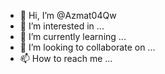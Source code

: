 - 👋 Hi, I’m @Azmat04Qw
- 👀 I’m interested in ...
- 🌱 I’m currently learning ...
- 💞️ I’m looking to collaborate on ...
- 📫 How to reach me ...

<!---
Azmat04Qw/Azmat04Qw is a ✨ special ✨ repository because its `README.md` (this file) appears on your GitHub profile.
You can click the Preview link to take a look at your changes.
--->
